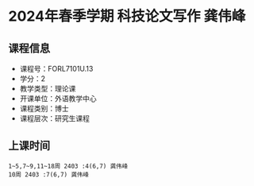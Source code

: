 # 2024年春季学期 科技论文写作 龚伟峰






## 课程信息

- 课程号：FORL7101U.13
- 学分：2
- 教学类型：理论课
- 开课单位：外语教学中心
- 课程类别：博士
- 课程层次：研究生课程

## 上课时间

```
1~5,7~9,11~18周 2403 :4(6,7) 龚伟峰
10周 2403 :7(6,7) 龚伟峰
```

